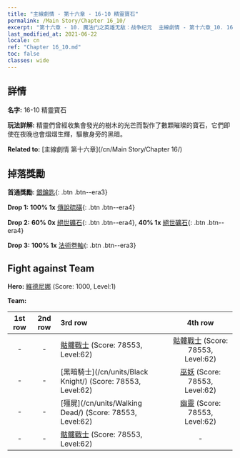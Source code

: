 ```yaml
---
title: "主線劇情 - 第十六章 - 16-10 精靈寶石"
permalink: /Main Story/Chapter 16_10/
excerpt: "第十六章 - 10. 魔法门之英雄无敌：战争纪元  主線劇情 - 第十六章_10. 16-10 精靈寶石"
last_modified_at: 2021-06-22
locale: cn
ref: "Chapter 16_10.md"
toc: false
classes: wide
---
```


## 詳情

 **名字:** 16-10 精靈寶石

 **玩法詳解:** 精靈們曾經收集會發光的樹木的光芒而製作了數顆璀璨的寶石，它們即使在夜晚也會熠熠生輝，驅散身旁的黑暗。

 **Related to:** [主線劇情 第十六章](/cn/Main Story/Chapter 16/)

## 掉落獎勵

 **首通獎勵:** [銀鑰匙](/cn/Items/con_693/){: .btn .btn--era3}

 **Drop 1:** **100% 1x** [傳說硫磺](/cn/Items/mat_57/){: .btn .btn--era4}

 **Drop 2:** **60% 0x** [絕世礦石](/cn/Items/mat_47/){: .btn .btn--era4}, **40% 1x** [絕世礦石](/cn/Items/mat_47/){: .btn .btn--era4}

 **Drop 3:** **100% 1x** [法術卷軸](/cn/Items/con_694/){: .btn .btn--era3}


## Fight against Team
 **Hero:** [維德尼娜](/cn/heroes/Vidomina/) (Score: 1000, Level:1)

 **Team:**


  | 1st row | 2nd row | 3rd row | 4th row |
  |:----:|:----:|:----|:----:|
  | - | - | [骷髏戰士](/cn/units/Skeleton/) (Score: 78553, Level:62)  | [骷髏戰士](/cn/units/Skeleton/) (Score: 78553, Level:62)  |
  | - | - | [黑暗騎士](/cn/units/Black Knight/) (Score: 78553, Level:62)  | [巫妖](/cn/units/Lich/) (Score: 78553, Level:62)  |
  | - | - | [殭屍](/cn/units/Walking Dead/) (Score: 78553, Level:62)  | [幽靈](/cn/units/Wight/) (Score: 78553, Level:62)  |
  | - | - | [骷髏戰士](/cn/units/Skeleton/) (Score: 78553, Level:62)  | - |


